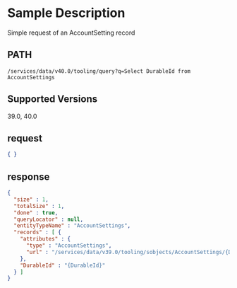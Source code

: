 # Sample Description
Simple request of an AccountSetting record

## PATH
```
/services/data/v40.0/tooling/query?q=Select DurableId from AccountSettings
```
## Supported Versions
39.0, 40.0

## request
 ```json
 { }
```

## response
```json
{
  "size" : 1,
  "totalSize" : 1,
  "done" : true,
  "queryLocator" : null,
  "entityTypeName" : "AccountSettings",
  "records" : [ {
    "attributes" : {
      "type" : "AccountSettings",
      "url" : "/services/data/v39.0/tooling/sobjects/AccountSettings/{DurableId}"
    },
    "DurableId" : "{DurableId}"
  } ]
}
```
